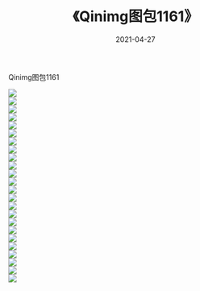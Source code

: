 ﻿---
layout: post
title:  《Qinimg图包1161》
date:   2021-04-27
img: http://imgx.orgx.ga/Qinimg图包/Qinimg图包1161/000.jpg
categories: [美女, 清纯, 唯美]
---

Qinimg图包1161

 ![](http://imgx.orgx.ga/Qinimg图包/Qinimg图包1161/001.jpg) <br>![](http://imgx.orgx.ga/Qinimg图包/Qinimg图包1161/002.jpg) <br>![](http://imgx.orgx.ga/Qinimg图包/Qinimg图包1161/003.jpg) <br>![](http://imgx.orgx.ga/Qinimg图包/Qinimg图包1161/004.jpg) <br>![](http://imgx.orgx.ga/Qinimg图包/Qinimg图包1161/005.jpg) <br>![](http://imgx.orgx.ga/Qinimg图包/Qinimg图包1161/006.jpg) <br>![](http://imgx.orgx.ga/Qinimg图包/Qinimg图包1161/007.jpg) <br>![](http://imgx.orgx.ga/Qinimg图包/Qinimg图包1161/008.jpg) <br>![](http://imgx.orgx.ga/Qinimg图包/Qinimg图包1161/009.jpg) <br>![](http://imgx.orgx.ga/Qinimg图包/Qinimg图包1161/010.jpg) <br>![](http://imgx.orgx.ga/Qinimg图包/Qinimg图包1161/011.jpg) <br>![](http://imgx.orgx.ga/Qinimg图包/Qinimg图包1161/012.jpg) <br>![](http://imgx.orgx.ga/Qinimg图包/Qinimg图包1161/013.jpg) <br>![](http://imgx.orgx.ga/Qinimg图包/Qinimg图包1161/014.jpg) <br>![](http://imgx.orgx.ga/Qinimg图包/Qinimg图包1161/015.jpg) <br>![](http://imgx.orgx.ga/Qinimg图包/Qinimg图包1161/016.jpg) <br>![](http://imgx.orgx.ga/Qinimg图包/Qinimg图包1161/017.jpg) <br>![](http://imgx.orgx.ga/Qinimg图包/Qinimg图包1161/018.jpg) <br>![](http://imgx.orgx.ga/Qinimg图包/Qinimg图包1161/019.jpg) <br>![](http://imgx.orgx.ga/Qinimg图包/Qinimg图包1161/020.jpg) <br>![](http://imgx.orgx.ga/Qinimg图包/Qinimg图包1161/021.jpg) <br>![](http://imgx.orgx.ga/Qinimg图包/Qinimg图包1161/022.jpg) <br>![](http://imgx.orgx.ga/Qinimg图包/Qinimg图包1161/023.jpg) <br>![](http://imgx.orgx.ga/Qinimg图包/Qinimg图包1161/024.jpg) <br>